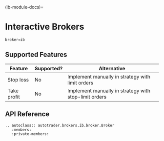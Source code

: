 (ib-module-docs)=
# Interactive Brokers

`broker=ib`


## Supported Features

| Feature | Supported? | Alternative | 
| ------- | ---------- | ----------- |
| Stop loss | No | Implement manually in strategy with limit orders |
| Take profit | No | Implement manually in strategy with stop-limit orders |



## API Reference
```{eval-rst}
.. autoclass:: autotrader.brokers.ib.broker.Broker
   :members:
   :private-members:
```
